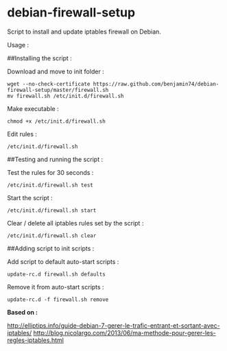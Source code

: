 debian-firewall-setup
=====================

Script to install and update iptables firewall on Debian.

Usage :

##Installing the script :

Download and move to init folder :

    wget --no-check-certificate https://raw.github.com/benjamin74/debian-firewall-setup/master/firewall.sh
    mv firewall.sh /etc/init.d/firewall.sh
  
Make executable :

    chmod +x /etc/init.d/firewall.sh
  
Edit rules :

    /etc/init.d/firewall.sh
    
##Testing and running the script :
  
Test the rules for 30 seconds :

    /etc/init.d/firewall.sh test

Start the script :

    /etc/init.d/firewall.sh start

Clear / delete all iptables rules set by the script :

    /etc/init.d/firewall.sh clear
    
##Adding script to init scripts :

Add script to default auto-start scripts :

    update-rc.d firewall.sh defaults

Remove it from auto-start scripts :

    update-rc.d -f firewall.sh remove

**Based on :**

http://elliptips.info/guide-debian-7-gerer-le-trafic-entrant-et-sortant-avec-iptables/
http://blog.nicolargo.com/2013/06/ma-methode-pour-gerer-les-regles-iptables.html
